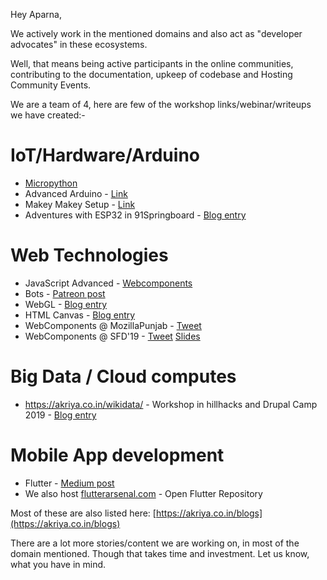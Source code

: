 Hey Aparna,

We actively work in the mentioned domains and also act as "developer advocates" in these ecosystems. 

Well, that means being active participants in the online communities, contributing to the documentation, upkeep of codebase and Hosting Community Events.

We are a team of 4, here are few of the workshop links/webinar/writeups we have created:- 
# IoT/Hardware/Arduino
* [Micropython](https://www.slideshare.net/karx01/micro-python-pycon-india-2018-proposal-kartik-arora)
* Advanced Arduino - [Link](https://goo.gl/24u5He)
* Makey Makey Setup - [Link](https://osem.hillhacks.in/conferences/hillhacks-2019/program/proposals/291)
* Adventures with ESP32 in 91Springboard - [Blog entry](https://akriya.co.in/coke-voting-machine/)

# Web Technologies
* JavaScript Advanced - [Webcomponents](https://osem.hillhacks.in/conferences/hillhacks-2019/program/proposals/288)
* Bots - [Patreon post](https://www.patreon.com/posts/discord-bot-feed-28033124)
* WebGL - [Blog entry](https://akriya.co.in/html-webgl/)
* HTML Canvas - [Blog entry](https://akriya.co.in/html-canvas/)
* WebComponents @ MozillaPunjab - [Tweet](https://twitter.com/MozPunjab/status/1107232662790569985)
* WebComponents @ SFD'19 - [Tweet](https://twitter.com/sfdpu/status/1176437856505495552) [Slides](https://slides.com/kaaro/web-componentss/)

# Big Data / Cloud computes
* https://akriya.co.in/wikidata/ - Workshop in hillhacks and Drupal Camp 2019 - [Blog entry](https://akriya.co.in/wikidata/)

# Mobile App development
* Flutter - [Medium post](https://medium.com/flutterarsenal/build-a-nested-tabbar-in-flutter-7e0cae5cfc7)
* We also host [flutterarsenal.com](https://flutterarsenal.com) - Open Flutter Repository


Most of these are also listed here: [https://akriya.co.in/blogs](https://akriya.co.in/blogs)

There are a lot more stories/content we are working on, in most of the domain mentioned. 
Though that takes time and investment. Let us know, what you have in mind.